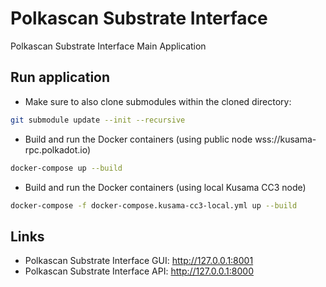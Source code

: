 # Polkascan Substrate Interface
Polkascan Substrate Interface Main Application

## Run application

* Make sure to also clone submodules within the cloned directory: 
```bash
git submodule update --init --recursive
```

* Build and run the Docker containers (using public node wss://kusama-rpc.polkadot.io)
```bash
docker-compose up --build
```

* Build and run the Docker containers (using local Kusama CC3 node)
```bash
docker-compose -f docker-compose.kusama-cc3-local.yml up --build
```

## Links

* Polkascan Substrate Interface GUI: http://127.0.0.1:8001
* Polkascan Substrate Interface API: http://127.0.0.1:8000
